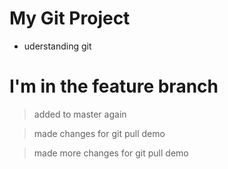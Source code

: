 # My Git Project
- uderstanding git

# I'm in the feature branch

>added to master again

>made changes for git pull demo

>made more changes for git pull demo
